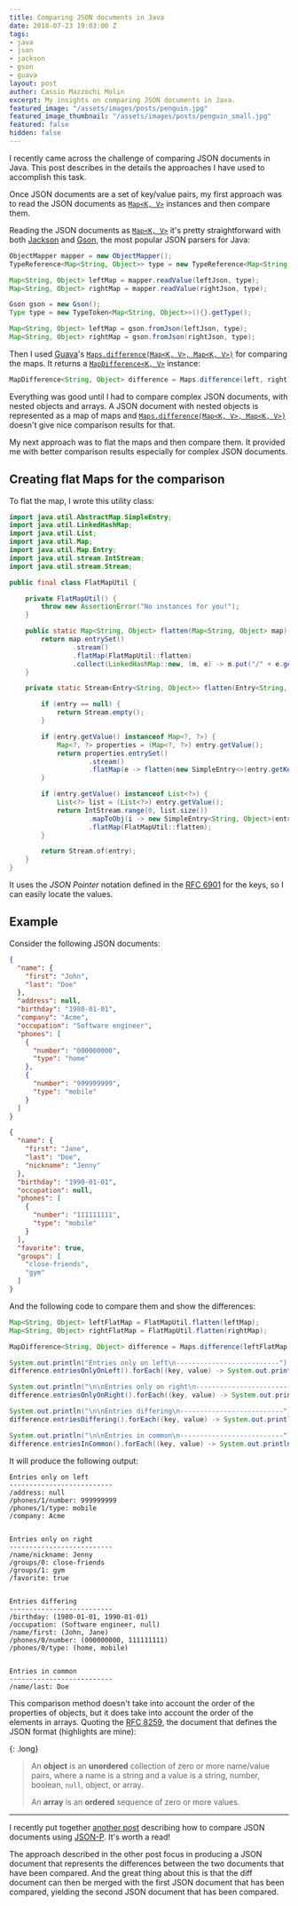 ```yaml
---
title: Comparing JSON documents in Java
date: 2018-07-23 19:03:00 Z
tags:
- java
- json
- jackson
- gson
- guava
layout: post
author: Cassio Mazzochi Molin
excerpt: My insights on comparing JSON documents in Java.
featured_image: "/assets/images/posts/penguin.jpg"
featured_image_thumbnail: "/assets/images/posts/penguin_small.jpg"
featured: false
hidden: false
---
```


I recently came across the challenge of comparing JSON documents in Java. This post describes in the details the approaches I have used to accomplish this task.

<!--more-->



Once JSON documents are a set of key/value pairs, my first approach was to read the JSON documents as [`Map<K, V>`][Map] instances and then compare them. 

Reading the JSON documents as [`Map<K, V>`][Map] it's pretty straightforward with both [Jackson] and [Gson], the most popular JSON parsers for Java:

```java
ObjectMapper mapper = new ObjectMapper();
TypeReference<Map<String, Object>> type = new TypeReference<Map<String, Object>>() {};

Map<String, Object> leftMap = mapper.readValue(leftJson, type);
Map<String, Object> rightMap = mapper.readValue(rightJson, type);
```

```java
Gson gson = new Gson();
Type type = new TypeToken<Map<String, Object>>(){}.getType();

Map<String, Object> leftMap = gson.fromJson(leftJson, type);
Map<String, Object> rightMap = gson.fromJson(rightJson, type);
```

Then I used [Guava]'s [`Maps.difference(Map<K, V>, Map<K, V>)`][Maps.difference] for comparing the maps. It returns a [`MapDifference<K, V>`][MapDifference] instance:

```java
MapDifference<String, Object> difference = Maps.difference(left, right);
```

Everything was good until I had to compare complex JSON documents, with nested objects and arrays. A JSON document with nested objects is represented as a map of maps and [`Maps.difference(Map<K, V>, Map<K, V>)`][Maps.difference] doesn't give nice comparison results for that.

My next approach was to flat the maps and then compare them. It provided me with better comparison results especially for complex JSON documents.




## Creating flat Maps for the comparison

To flat the map, I wrote this utility class:

```java
import java.util.AbstractMap.SimpleEntry;
import java.util.LinkedHashMap;
import java.util.List;
import java.util.Map;
import java.util.Map.Entry;
import java.util.stream.IntStream;
import java.util.stream.Stream;

public final class FlatMapUtil {

    private FlatMapUtil() {
        throw new AssertionError("No instances for you!");
    }

    public static Map<String, Object> flatten(Map<String, Object> map) {
        return map.entrySet()
                .stream()
                .flatMap(FlatMapUtil::flatten)
                .collect(LinkedHashMap::new, (m, e) -> m.put("/" + e.getKey(), e.getValue()), LinkedHashMap::putAll);
    }

    private static Stream<Entry<String, Object>> flatten(Entry<String, Object> entry) {

        if (entry == null) {
            return Stream.empty();
        }

        if (entry.getValue() instanceof Map<?, ?>) {
            Map<?, ?> properties = (Map<?, ?>) entry.getValue();
            return properties.entrySet()
                    .stream()
                    .flatMap(e -> flatten(new SimpleEntry<>(entry.getKey() + "/" + e.getKey(), e.getValue())));
        }

        if (entry.getValue() instanceof List<?>) {
            List<?> list = (List<?>) entry.getValue();
            return IntStream.range(0, list.size())
                    .mapToObj(i -> new SimpleEntry<String, Object>(entry.getKey() + "/" + i, list.get(i)))
                    .flatMap(FlatMapUtil::flatten);
        }

        return Stream.of(entry);
    }
}
```

It uses the _JSON Pointer_ notation defined in the [RFC 6901][rfc6901] for the keys, so I can easily locate the values.



## Example

Consider the following JSON documents:

```json
{
  "name": {
    "first": "John",
    "last": "Doe"
  },
  "address": null,
  "birthday": "1980-01-01",
  "company": "Acme",
  "occupation": "Software engineer",
  "phones": [
    {
      "number": "000000000",
      "type": "home"
    },
    {
      "number": "999999999",
      "type": "mobile"
    }
  ]
}
```

```json
{
  "name": {
    "first": "Jane",
    "last": "Doe",
    "nickname": "Jenny"
  },
  "birthday": "1990-01-01",
  "occupation": null,
  "phones": [
    {
      "number": "111111111",
      "type": "mobile"
    }
  ],
  "favorite": true,
  "groups": [
    "close-friends",
    "gym"
  ]
}
```

And the following code to compare them and show the differences:

```java
Map<String, Object> leftFlatMap = FlatMapUtil.flatten(leftMap);
Map<String, Object> rightFlatMap = FlatMapUtil.flatten(rightMap);

MapDifference<String, Object> difference = Maps.difference(leftFlatMap, rightFlatMap);

System.out.println("Entries only on left\n--------------------------");
difference.entriesOnlyOnLeft().forEach((key, value) -> System.out.println(key + ": " + value));

System.out.println("\n\nEntries only on right\n--------------------------");
difference.entriesOnlyOnRight().forEach((key, value) -> System.out.println(key + ": " + value));

System.out.println("\n\nEntries differing\n--------------------------");
difference.entriesDiffering().forEach((key, value) -> System.out.println(key + ": " + value));

System.out.println("\n\nEntries in common\n--------------------------");
difference.entriesInCommon().forEach((key, value) -> System.out.println(key + ": " + value));
```

It will produce the following output:

```none
Entries only on left
--------------------------
/address: null
/phones/1/number: 999999999
/phones/1/type: mobile
/company: Acme


Entries only on right
--------------------------
/name/nickname: Jenny
/groups/0: close-friends
/groups/1: gym
/favorite: true


Entries differing
--------------------------
/birthday: (1980-01-01, 1990-01-01)
/occupation: (Software engineer, null)
/name/first: (John, Jane)
/phones/0/number: (000000000, 111111111)
/phones/0/type: (home, mobile)


Entries in common
--------------------------
/name/last: Doe
```

This comparison method doesn't take into account the order of the properties of objects, but it does take into account the order of the elements in arrays. Quoting the [RFC 8259][rfc8259], the document that defines the JSON format (highlights are mine):

{: .long}
> An **object** is an **unordered** collection of zero or more name/value pairs, where a name is a string and a value is a string, number, boolean, `null`, object, or array.
>
> An **array** is an **ordered** sequence of zero or more values.



---

I recently put together [another post][post.using-jsonp] describing how to compare JSON documents using [JSON-P][json-p]. It's worth a read!

The approach described in the other post focus in producing a JSON document that represents the differences between the two documents that have been compared. And the great thing about this is that the diff document can then be merged with the first JSON document that has been compared, yielding the second JSON document that has been compared.


  [Map]: https://docs.oracle.com/en/java/javase/12/docs/api/java.base/java/util/Map.html
  [Jackson]: https://github.com/FasterXML/jackson
  [Gson]: https://github.com/google/gson
  [Guava]: https://github.com/google/guava
  [Maps.difference]: https://guava.dev/releases/28.0-jre/api/docs/com/google/common/collect/Maps.html#difference-java.util.Map-java.util.Map-
  [MapDifference]: https://guava.dev/releases/28.0-jre/api/docs/com/google/common/collect/MapDifference.html
  [rfc6901]: https://tools.ietf.org/html/rfc6901
  [rfc8259]: https://tools.ietf.org/html/rfc8259
  [post.using-jsonp]: https://cassiomolin.com/comparing-json-documents-in-java-with-jsonp/
  [json-p]: https://javaee.github.io/jsonp/

